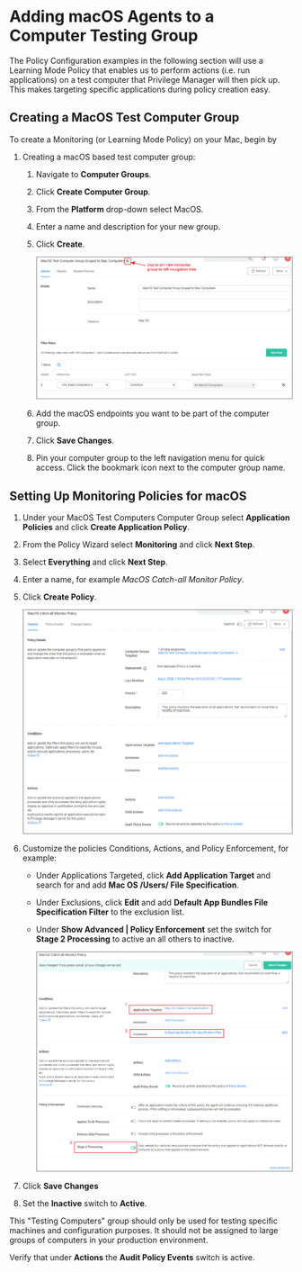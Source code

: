 [title]: # (Add Agent to Testing Group)
[tags]: # (learning mode)
[priority]: # (7)
# Adding macOS Agents to a Computer Testing Group

The Policy Configuration examples in the following section will use a Learning Mode Policy that enables us to perform actions (i.e. run applications) on a test computer that Privilege Manager will then pick up. This makes targeting specific applications during policy creation easy.

## Creating a MacOS Test Computer Group

To create a Monitoring (or Learning Mode Policy) on your Mac, begin by 

1. Creating a macOS based test computer group:
   1. Navigate to __Computer Groups__. 
   1. Click __Create Computer Group__.
   1. From the __Platform__ drop-down select MacOS.
   1. Enter a name and description for your new group.
   1. Click __Create__.

      ![macOS computer group](images/cg-macos.png "MacOS test Computer Group Scoped to Mac Computers")
   1. Add the macOS endpoints you want to be part of the computer group.
   1. Click __Save Changes__.
   1. Pin your computer group to the left navigation menu for quick access. Click the bookmark icon next to the computer group name.

<!-- 1. Optionally, click on Agent Configuration and create an __Agent Configuration Policy__ for this computer group.
   1. Click __Create Agent Configuration Policy__.
   1. Enter a name and description.

      ![agent config](images/cg-agent-cfg.png "MacOS test Computer Group Global Agent Configuration")
   1. Click __Create__.

      ![agent config 2](images/cg-agent-cfg-policy.png "Agent Configuration policy")

Make any changes you want to globally apply to agents registered from endpoints in this computer group.-->

## Setting Up Monitoring Policies for macOS

1. Under your MacOS Test Computers Computer Group select __Application Policies__ and click __Create Application Policy__.
1. From the Policy Wizard select __Monitoring__ and click __Next Step__.
1. Select __Everything__ and click __Next Step__.
1. Enter a name, for example _MacOS Catch-all Monitor Policy_.
1. Click __Create Policy__.

   ![policy](images/catch-all-1.png "MacOS Catch-All Policy")
1. Customize the policies Conditions, Actions, and Policy Enforcement, for example:
   * Under Applications Targeted, click __Add Application Target__ and search for and add __Mac OS /Users/ File Specification__.
   * Under Exclusions, click __Edit__ and add __Default App Bundles File Specification Filter__ to the exclusion list.
   * Under __Show Advanced | Policy Enforcement__ set the switch for __Stage 2 Processing__ to active an all others to inactive.

     ![enforcement](images/catch-all-3.png "Customized Policy")
1. Click __Save Changes__
1. Set the __Inactive__ switch to __Active__.

This "Testing Computers" group should only be used for testing specific machines and configuration purposes. It should not be assigned to large groups of computers in your production environment.

Verify that under __Actions__ the __Audit Policy Events__ switch is active. 
